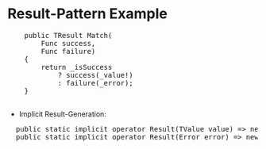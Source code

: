 # Result-Pattern Example

<pre>
    public TResult Match<TResult>(
        Func<TValue, TResult> success,
        Func<Error, TResult> failure)
    {
        return _isSuccess
            ? success(_value!)
            : failure(_error);
    }

</pre>


* Implicit Result-Generation:
<pre>
  public static implicit operator Result<TValue>(TValue value) => new(value);
  public static implicit operator Result<TValue>(Error error) => new(error);
</pre>
